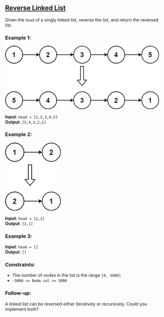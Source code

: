 ## [Reverse Linked List](https://leetcode.com/problems/reverse-linked-list/)

Given the `head` of a singly linked list, reverse the list, and return the reversed list.

### Example 1:
<img src="img/rev1ex1.png" width="542px"/>

**Input**: `head = [1,2,3,4,5]`<br />
**Output**: `[5,4,3,2,1]`<br />

### Example 2:
<img src="img/rev1ex2.png" width="182px"/>

**Input**: `head = [1,2]`<br />
**Output**: `[2,1]`<br />

### Example 3:

**Input**: `head = []`<br />
**Output**: `[]`<br />

### Constraints:

* The number of nodes in the list is the range `[0, 5000]`
* `-5000 <= Node.val <= 5000`

### Follow-up:

A linked list can be reversed either iteratively or recursively. Could you implement both?
